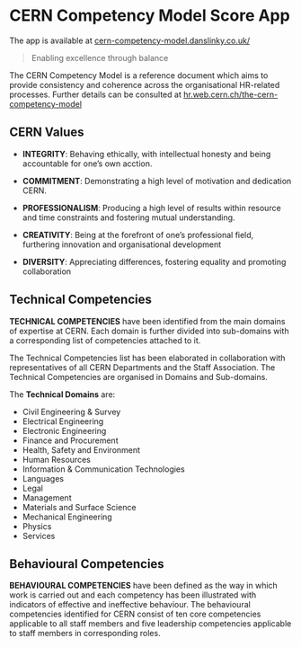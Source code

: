 # CERN Competency Model Score App

The app is available at [cern-competency-model.danslinky.co.uk/](https://cern-competency-model.danslinky.co.uk/)

> Enabling excellence through balance

The CERN Competency Model is a reference document which aims to provide consistency and coherence across the organisational HR-related processes. Further details can be consulted at [hr.web.cern.ch/the-cern-competency-model](https://hr.web.cern.ch/the-cern-competency-model)

## CERN Values

- __INTEGRITY__: Behaving ethically, with intellectual honesty and being accountable for one’s own acction.

- __COMMITMENT__: Demonstrating a high level of motivation and dedication CERN.

- __PROFESSIONALISM__: Producing a high level of results within resource and time constraints and fostering mutual understanding.

- __CREATIVITY__: Being at the forefront of one’s professional field, furthering innovation and organisational development

- __DIVERSITY__: Appreciating differences, fostering equality and promoting collaboration

## Technical Competencies

__TECHNICAL COMPETENCIES__ have been identified from the main domains of expertise at CERN. Each domain is further divided into sub-domains with a corresponding list of competencies attached to it.

The Technical Competencies list has been elaborated in collaboration with representatives of all CERN Departments and the Staff Association. The Technical Competencies are organised in Domains and Sub-domains.

The __Technical Domains__ are:

 - Civil Engineering & Survey
 - Electrical Engineering
 - Electronic Engineering
 - Finance and Procurement
 - Health, Safety and Environment
 - Human Resources
 - Information & Communication Technologies
 - Languages
 - Legal
 - Management
 - Materials and Surface Science
 - Mechanical Engineering
 - Physics
 - Services

## Behavioural Competencies

__BEHAVIOURAL COMPETENCIES__ have been defined as the way in which work is carried out and each competency has been illustrated with indicators of effective and ineffective behaviour. The behavioural competencies identified for CERN consist of ten core competencies applicable to all staff members and five leadership competencies applicable to staff members in corresponding roles.
